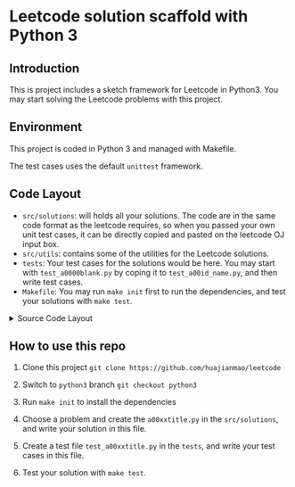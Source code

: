 # Leetcode solution scaffold with Python 3

## Introduction
This is project includes a sketch framework for Leetcode in Python3.
You may start solving the Leetcode problems with this project.

## Environment
This project is coded in Python 3 and managed with Makefile.

The test cases uses the default `unittest` framework.

## Code Layout
 - `src/solutions`: will holds all your solutions.
  The code are in the same code format as the leetcode requires,
  so when you passed your own unit test cases, it can be directly copied and pasted on the leetcode OJ input box.
 - `src/utils`: contains some of the utilities for the Leetcode solutions.
 - `tests`: Your test cases for the solutions would be here.
  You may start with `test_a0000blank.py` by coping it to `test_a00id_name.py`, and then write test cases.
 - `Makefile`: You may run `make init` first to run the dependencies, and test your solutions with `make test`.
 
 
<details><summary>Source Code Layout</summary>
<p>

``` shell
.
├── LICENSE
├── MANIFEST.in
├── Makefile
├── README.md
├── requirements.txt
├── setup.py
├── src
│   ├── __init__.py
│   ├── solutions
│   │   ├── __init__.py
│   │   ├── a0000blank.py
│   │   └── a0001twosum.py
│   └── utils
│       └── __init__.py
├── test_requirements.txt
└── tests
    ├── __init__.py
    ├── test_a0000blank.py
    └── test_a0001twosum.py
```
</p>
</details>

## How to use this repo
 1. Clone this project
   `
   git clone https://github.com/huajianmao/leetcode
   `
 
 2. Switch to `python3` branch
 `git checkout python3`
 
 3. Run `make init` to install the dependencies
 
 4. Choose a problem and create the `a00xxtitle.py` in the `src/solutions`, and write your solution in this file.
 
 5. Create a test file `test_a00xxtitle.py` in the `tests`, and write your test cases in this file.
 
 6. Test your solution with `make test`.
 

